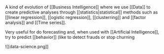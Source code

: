 A kind of evolution of [[Business Intelligence]] where we use [[Data]] to create predictive analyses through [[statistics|statistical]] methods such as [[linear regression]], [[ogistic regression]], [[clusterring]] and [[factor analysis]] and [[Time series]].

Very useful for do forecasting and, when used with [[Artificial Intelligence]], try to predict [[behavior]] (like to detect frauds or stop churning

![[data-science.png]]
